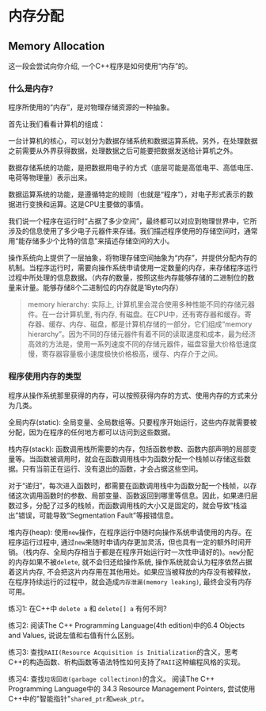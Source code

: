 # 内存分配
## Memory Allocation

这一段会尝试向你介绍, 一个C++程序是如何使用“内存”的。

### 什么是内存?

程序所使用的“内存”，是对物理存储资源的一种抽象。

首先让我们看看计算机的组成：

一台计算机的核心，可以划分为数据存储系统和数据运算系统。另外，在处理数据之前需要从外界获得数据，处理数据之后可能要把数据发送给计算机之外。

数据存储系统的功能，是把数据用电子的方式（底层可能是高低电平、高低电压、电荷等物理量）表示出来。

数据运算系统的功能，是遵循特定的规则（也就是“程序”），对电子形式表示的数据进行变换和运算。这是CPU主要做的事情。

我们说一个程序在运行时“占据了多少空间”，最终都可以对应到物理世界中，它所涉及的信息使用了多少电子元器件来存储。我们描述程序使用的存储空间时，通常用“能存储多少个比特的信息”来描述存储空间的大小。

操作系统向上提供了一层抽象，将物理存储空间抽象为“内存”，并提供分配内存的机制。当程序运行时，需要向操作系统申请使用一定数量的内存，来存储程序运行过程中所处理的信息数据。（内存的数量，按照这些内存能够存储的二进制位的数量来计量。能够存储8个二进制位的内存就是1Byte内存）

>memory hierarchy: 实际上, 计算机里会混合使用多种性能不同的存储元器件。在一台计算机里, 有内存, 有磁盘。在CPU中，还有寄存器和缓存。寄存器、缓存、内存、磁盘，都是计算机存储的一部分，它们组成“memory hierarchy”。因为不同的存储元器件有着不同的读取速度和成本，最为经济高效的方法是，使用一系列速度不同的存储元器件，磁盘容量大价格低速度慢，寄存器容量极小速度极快价格极高，缓存、内存介于之间。

### 程序使用内存的类型

程序从操作系统那里获得的内存，可以按照获得内存的方式、使用内存的方式来分为几类。

全局内存(static): 全局变量、全局数组等。只要程序开始运行，这些内存就需要被分配，因为在程序的任何地方都可以访问到这些数据。

栈内存(stack): 函数调用栈所需要的内存，包括函数参数、函数内部声明的局部变量等。当函数被调用时，就会在函数调用栈中为函数分配一个栈帧以存储这些数据。只有当前正在运行、没有退出的函数，才会占据这些空间。

对于“递归”，每次进入函数时，都需要在函数调用栈中为函数分配一个栈帧，以存储这次调用函数时的参数、局部变量、函数返回到哪里等信息。因此，如果递归层数过多，分配了过多的栈帧，而函数调用栈的大小又是固定的，就会导致“栈溢出”错误，可能导致“Segmentation Fault”等报错信息。

堆内存(heap): 使用`new`操作，在程序运行中随时向操作系统申请使用的内存。在程序运行过程中, 通过`new`来随时申请内存更加灵活，但也具有一定的额外时间开销。（栈内存、全局内存相当于都是在程序开始运行时一次性申请好的)。`new`分配的内存如果不被`delete`, 就不会归还给操作系统, 操作系统就会认为程序依然占据着这片内存, 不会把这片内存用在其他用处。如果应当被释放的内存没有被释放，在程序持续运行的过程中，就会造成`内存泄漏(memory leaking)`, 最终会没有内存可用。


练习1: 在C++中 `delete a` 和 `delete[] a` 有何不同?

练习2: 阅读The C++ Programming Language(4th edition)中的6.4 Objects and Values, 说说左值和右值有什么区别。

练习3: 查找`RAII(Resource Acquisition is Initialization`的含义，思考C++的构造函数、析构函数等语法特性如何支持了`RAII`这种编程风格的实现。

练习4: 查找`垃圾回收(garbage collectinon)`的含义。 阅读The C++ Programming Language中的 34.3 Resource Management Pointers, 尝试使用C++中的"智能指针"`shared_ptr`和`weak_ptr`。